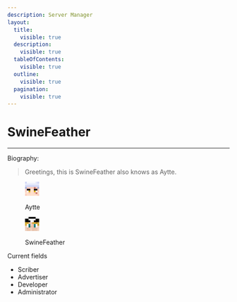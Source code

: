 ```yaml
---
description: Server Manager
layout:
  title:
    visible: true
  description:
    visible: true
  tableOfContents:
    visible: true
  outline:
    visible: true
  pagination:
    visible: true
---
```


# SwineFeather

***

Biography:

> Greetings, this is SwineFeather also knows as Aytte.
>
>

<div>

<figure><img src="../../../.gitbook/assets/Aytte.png" alt=""><figcaption><p>Aytte</p></figcaption></figure>

 

<figure><img src="../../../.gitbook/assets/SwineFeather.png" alt=""><figcaption><p>SwineFeather</p></figcaption></figure>

</div>

Current fields

* Scriber
* Advertiser
* Developer
* Administrator

